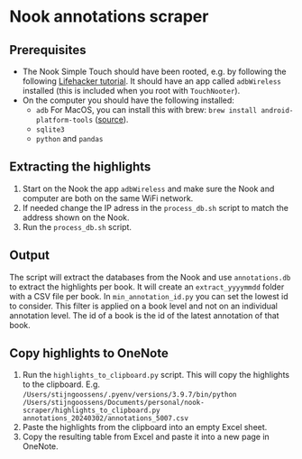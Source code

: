 # Nook annotations scraper

## Prerequisites
* The Nook Simple Touch should have been rooted, e.g. by following the following [Lifehacker tutorial](https://lifehacker.com/turn-a-99-nook-into-a-fully-fledged-android-tablet-in-5889158). It should have an app called `adbWireless` installed (this is included when you root with `TouchNooter`).
* On the computer you should have the following installed:
	* `adb` For MacOS, you can install this with brew: `brew install android-platform-tools` ([source](https://stackoverflow.com/questions/17901692/set-up-adb-on-mac-os-x)).
	* `sqlite3`
	* `python` and `pandas`

## Extracting the highlights
1) Start on the Nook the app `adbWireless` and make sure the Nook and computer are both on the same WiFi network.
2) If needed change the IP adress in the `process_db.sh` script to match the address shown on the Nook.
3) Run the `process_db.sh` script.

## Output
The script will extract the databases from the Nook and use `annotations.db` to extract the highlights per book. It will create an `extract_yyyymmdd` folder with a CSV file per book. In `min_annotation_id.py` you can set the lowest id to consider. This filter is applied on a book level and not on an individual annotation level. The id of a book is the id of the latest annotation of that book.

## Copy highlights to OneNote
1) Run the `highlights_to_clipboard.py` script. This will copy the highlights to the clipboard. E.g. `/Users/stijngoossens/.pyenv/versions/3.9.7/bin/python /Users/stijngoossens/Documents/personal/nook-scraper/highlights_to_clipboard.py annotations_20240302/annotations_5007.csv`
2) Paste the highlights from the clipboard into an empty Excel sheet.
3) Copy the resulting table from Excel and paste it into a new page in OneNote.
